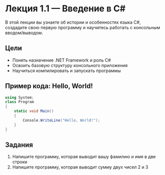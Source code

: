 # Лекция 1.1 — Введение в C#

В этой лекции вы узнаете об истории и особенностях языка C#, создадите свою первую программу и научитесь работать с консольным вводом/выводом.

## Цели
- Понять назначение .NET Framework и роль C#
- Освоить базовую структуру консольного приложения
- Научиться компилировать и запускать программы

## Пример кода: Hello, World!
```csharp
using System;
class Program
{
    static void Main()
    {
        Console.WriteLine("Hello, World!");
    }
}
```

## Задания
1) Напишите программу, которая выводит вашу фамилию и имя в две строки
2) Напишите программу, которая выводит сумму двух чисел 2 и 3
